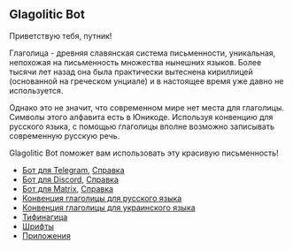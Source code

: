 ## Glagolitic Bot

Приветствую тебя, путник!

Глаголица - древняя славянская система письменности, уникальная, непохожая на письменность множества нынешних языков. Более тысячи лет назад она была практически вытеснена кириллицей (основанной на греческом унциале) и в настоящее время уже давно не используется.

Однако это не значит, что современном мире нет места для глаголицы. Символы этого алфавита есть в Юникоде. Используя конвенцию для русского языка, с помощью глаголицы вполне возможно записывать современную русскую речь.

Glagolitic Bot поможет вам использовать эту красивую письменность!

* [Бот для Telegram](https://t.me/glagolitic_bot), [Справка](help-telegram.md)
* [Бот для Discord](https://discord.com/oauth2/authorize?client_id=794912275609157632&scope=bot&permissions=67193856), [Справка](help-discord.md)
* [Бот для Matrix](use-matrix.md), [Справка](help-matrix.md)
* [Конвенция глаголицы для русского языка](convention-ru.md)
* [Конвенция глаголицы для украинского языка](convention-uk.md)
* [Тифинагица](tifinagh.md)
* [Шрифты](fonts.md)
* [Приложения](applications.md)
